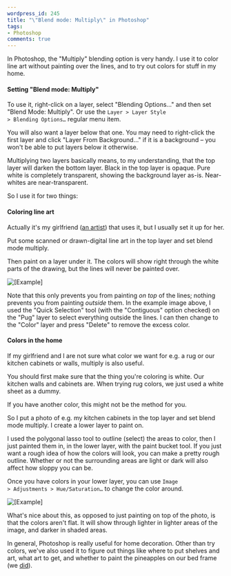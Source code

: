 ```yaml
---
wordpress_id: 245
title: "\"Blend mode: Multiply\" in Photoshop"
tags:
- Photoshop
comments: true
---
```

In Photoshop, the "Multiply" blending option is very handy. I use it to color line art without painting over the lines, and to try out colors for stuff in my home.

<!--more-->

<h4>Setting "Blend mode: Multiply"</h4>

To use it, right-click on a layer, select "Blending Options…" and then set "Blend Mode: Multiply". Or use the <code>Layer &gt; Layer Style &gt; Blending Options…</code> regular menu item.

You will also want a layer below that one. You may need to right-click the first layer and click "Layer From Background…" if it is a background – you won't be able to put layers below it otherwise.

Multiplying two layers basically means, to my understanding, that the top layer will darken the bottom layer. Black in the top layer is opaque. Pure white is completely transparent, showing the background layer as-is. Near-whites are near-transparent.

So I use it for two things:

<h4>Coloring line art</h4>

Actually it's my girlfriend (<a href="http://johannaost.com/main">an artist</a>) that uses it, but I usually set it up for her.

Put some scanned or drawn-digital line art in the top layer and set blend mode multiply.

Then paint on a layer under it. The colors will show right through the white parts of the drawing, but the lines will never be painted over.

<p class="center"><img src="/uploads/multiply-pug.png" alt="[Example]" /></p>

Note that this only prevents you from painting <em>on top</em> of the lines; nothing prevents you from painting <em>outside</em> them. In the example image above, I used the "Quick Selection" tool (with the "Contiguous" option checked) on the "Pug" layer to select everything outside the lines. I can then change to the "Color" layer and press "Delete" to remove the excess color.

<h4>Colors in the home</h4>

If my girlfriend and I are not sure what color we want for e.g. a rug or our kitchen cabinets or walls, multiply is also useful.

You should first make sure that the thing you're coloring is white. Our kitchen walls and cabinets are. When trying rug colors, we just used a white sheet as a dummy.

If you have another color, this might not be the method for you.

So I put a photo of e.g. my kitchen cabinets in the top layer and set blend mode multiply. I create a lower layer to paint on.

I used the polygonal lasso tool to outline (select) the areas to color, then I just painted them in, in the lower layer, with the paint bucket tool. If you just want a rough idea of how the colors will look, you can make a pretty rough outline. Whether or not the surrounding areas are light or dark will also affect how sloppy you can be.

Once you have colors in your lower layer, you can use <code>Image &gt; Adjustments &gt; Hue/Saturation…</code> to change the color around.

<p class="center"><img src="/uploads/multiply-cabinets.png" alt="[Example]" /></p>

What's nice about this, as opposed to just painting on top of the photo, is that the colors aren't flat. It will show through lighter in lighter areas of the image, and darker in shaded areas.

In general, Photoshop is really useful for home decoration. Other than try colors, we've also used it to figure out things like where to put shelves and art, what art to get, and whether to paint the pineapples on our bed frame (we <a href="http://www.flickr.com/photos/malesca/2722550069/">did</a>).
